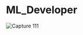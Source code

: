 # ML_Developer
![Capture 111](https://user-images.githubusercontent.com/80125596/143804055-71d3d19a-2e4d-4b9d-9079-e4d110fcc1ab.PNG)


